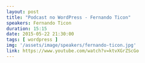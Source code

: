 ```yaml
---
layout: post
title: "Podcast no WordPress - Fernando Ticon"
speakers: Fernando Ticon
duration: 15:15
date: 2015-05-22 21:30:00
tags: [ wordpress ]
img: '/assets/image/speakers/fernando-ticon.jpg'
link: https://www.youtube.com/watch?v=ktvXGrZScGo
---
```


